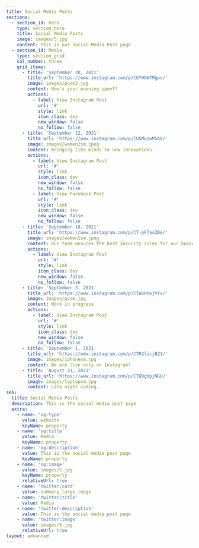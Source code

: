 ```yaml
---
title: Social Media Posts
sections:
  - section_id: hero
    type: section_hero
    title: Social Media Posts
    image: images/5.jpg
    content: This is our Social Media Post page
  - section_id: Media
    type: section_grid
    col_number: three
    grid_items:
      - title: 'September 28, 2021'
        title_url: 'https://www.instagram.com/p/CUYHGW7Mgpu/'
        image: images/pcsm2.jpg
        content: How's your evening spent?
        actions:
          - label: View Instagram Post
            url: '#'
            style: link
            icon_class: dev
            new_window: false
            no_follow: false
      - title: 'September 12, 2021'
        title_url: 'https://www.instagram.com/p/CUGMqzwM5AG/'
        image: images/women2sm.jpeg
        content: Bringing like minds to new innovations.
        actions:
          - label: View Instagram Post
            url: '#'
            style: link
            icon_class: dev
            new_window: false
            no_follow: false
          - label: View Facebook Post
            url: '#'
            style: link
            icon_class: dev
            new_window: false
            no_follow: false
      - title: 'September 18, 2021'
        title_url: 'https://www.instagram.com/p/CT-pF7asZBe/'
        image: images/women1sm.jpeg
        content: Our team ensures the best security rules for our backend systems.
        actions:
          - label: View Instagram Post
            url: '#'
            style: link
            icon_class: dev
            new_window: false
            no_follow: false
      - title: 'September 3, 2021'
        title_url: 'https://www.instagram.com/p/CTWuHnwjtYx/'
        image: images/pcsm.jpg
        content: Work in progress
        actions:
          - label: View Instagram Post
            url: '#'
            style: link
            icon_class: dev
            new_window: false
            no_follow: false
      - title: 'September 1, 2021'
        title_url: 'https://www.instagram.com/p/CTR2licjBZ1/'
        image: images/iphonesm.jpg
        content: We are live only on Instagram!
      - title: 'August 31, 2021'
        title_url: 'https://www.instagram.com/p/CTQOgdpjNGU/'
        image: images/laptopsm.jpg
        content: Late night coding..
seo:
  title: Social Media Posts
  description: This is the social media post page
  extra:
    - name: 'og:type'
      value: website
      keyName: property
    - name: 'og:title'
      value: Media
      keyName: property
    - name: 'og:description'
      value: This is the social media post page
      keyName: property
    - name: 'og:image'
      value: images/5.jpg
      keyName: property
      relativeUrl: true
    - name: 'twitter:card'
      value: summary_large_image
    - name: 'twitter:title'
      value: Media
    - name: 'twitter:description'
      value: This is the social media post page
    - name: 'twitter:image'
      value: images/5.jpg
      relativeUrl: true
layout: advanced
---
```

